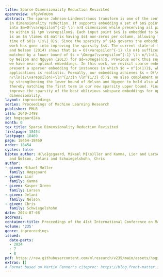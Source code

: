 ```yaml
---
title: Sparse Dimensionality Reduction Revisited
openreview: ufgVvFmUom
abstract: The sparse Johnson-Lindenstrauss transform is one of the central techniques
  in dimensionality reduction. It supports embedding a set of $n$ points in $\mathbb{R}^d$
  into $m=O(\varepsilon^{-2} \ln n)$ dimensions while preserving all pairwise distances
  to within $1 \pm \varepsilon$. Each input point $x$ is embedded to $Ax$, where $A$
  is an $m \times d$ matrix having $s$ non-zeros per column, allowing for an embedding
  time of $O(s \|x\|_0)$. Since the sparsity of $A$ governs the embedding time, much
  work has gone into improving the sparsity $s$. The current state-of-the-art by Kane
  and Nelson (2014) shows that $s = O(\varepsilon^{-1} \ln n)$ suffices. This is almost
  matched by a lower bound of $s = \Omega(\varepsilon^{-1} \ln n/\ln(1/\varepsilon))$
  by Nelson and Nguyen (2013) for $d=\Omega(n)$. Previous work thus suggests that
  we have near-optimal embeddings. In this work, we revisit sparse embeddings and
  present a sparser embedding for instances in which $d = n^{o(1)}$, which in many
  applications is realistic. Formally, our embedding achieves $s = O(\varepsilon^{-1}(\ln
  n/\ln(1/\varepsilon)+\ln^{2/3}n \ln^{1/3} d))$. We also complement our analysis
  by strengthening the lower bound of Nelson and Nguyen to hold also when $d \ll n$,
  thereby matching the first term in our new sparsity upper bound. Finally, we also
  improve the sparsity of the best oblivious subspace embeddings for optimal embedding
  dimensionality.
layout: inproceedings
series: Proceedings of Machine Learning Research
publisher: PMLR
issn: 2640-3498
id: hogsgaard24a
month: 0
tex_title: Sparse Dimensionality Reduction Revisited
firstpage: 18454
lastpage: 18469
page: 18454-18469
order: 18454
cycles: false
bibtex_author: H{\o}gsgaard, Mikael M{\o}ller and Kamma, Lior and Larsen, Kasper Green
  and Nelson, Jelani and Schwiegelshohn, Chris
author:
- given: Mikael Møller
  family: Høgsgaard
- given: Lior
  family: Kamma
- given: Kasper Green
  family: Larsen
- given: Jelani
  family: Nelson
- given: Chris
  family: Schwiegelshohn
date: 2024-07-08
address:
container-title: Proceedings of the 41st International Conference on Machine Learning
volume: '235'
genre: inproceedings
issued:
  date-parts:
  - 2024
  - 7
  - 8
pdf: https://raw.githubusercontent.com/mlresearch/v235/main/assets/hogsgaard24a/hogsgaard24a.pdf
extras: []
# Format based on Martin Fenner's citeproc: https://blog.front-matter.io/posts/citeproc-yaml-for-bibliographies/
---
```

